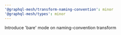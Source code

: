 ```yaml
---
'@graphql-mesh/transform-naming-convention': minor
'@graphql-mesh/types': minor
---
```


Introduce 'bare' mode on naming-convention transform
